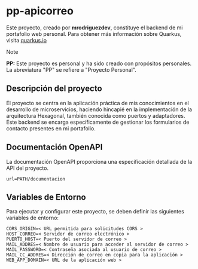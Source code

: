 # pp-apicorreo

Este proyecto, creado por **mrodriguezdev**, constituye el backend de mi portafolio web personal. Para obtener más información sobre Quarkus, visita [quarkus.io](https://quarkus.io/)

> [!NOTE]
> **PP:** Este proyecto es personal y ha sido creado con propósitos personales. La abreviatura "PP" se refiere a "Proyecto Personal".

## Descripción del proyecto
El proyecto se centra en la aplicación práctica de mis conocimientos en el desarrollo de microservicios, haciendo hincapié en la implementación de la arquitectura Hexagonal, también conocida como puertos y adaptadores.
Este backend se encarga específicamente de gestionar los formularios de contacto presentes en mi portafolio.

## Documentación OpenAPI

La documentación OpenAPI proporciona una especificación detallada de la API del proyecto.

```shell script
url=PATH/documentacion
```

## Variables de Entorno

Para ejecutar y configurar este proyecto, se deben definir las siguientes variables de entorno:

```shell script
CORS_ORIGIN=< URL permitida para solicitudes CORS >
HOST_CORREO=< Servidor de correo electrónico >
PUERTO_HOST=< Puerto del servidor de correo >
MAIL_ADDRES=< Nombre de usuario para acceder al servidor de correo >
MAIL_PASSWORD=< Contraseña asociada al usuario de correo >
MAIL_CC_ADDRES=< Dirección de correo en copia para la aplicación >
WEB_APP_DOMAIN=< URL de la aplicación web >
```